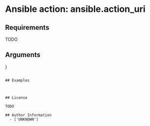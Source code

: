# Ansible action: ansible.action_uri





## Requirements

TODO

## Arguments

}
```

## Examples



## License

TODO

## Author Information
  - ['UNKNOWN']
